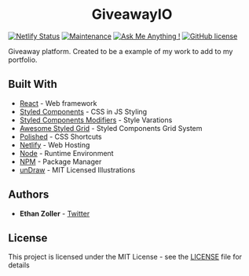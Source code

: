 <h1 align="center">
  GiveawayIO
</h1>

[![Netlify Status](https://api.netlify.com/api/v1/badges/1f45ddfb-b4b2-4474-9127-1de5f28d1ba1/deploy-status)](https://app.netlify.com/sites/giveawayio/deploys)
[![Maintenance](https://img.shields.io/badge/Maintained%3F-yes-green.svg)](https://GitHub.com/Naereen/StrapDown.js/graphs/commit-activity)
[![Ask Me Anything !](https://img.shields.io/badge/Ask%20me-anything-1abc9c.svg)](https://GitHub.com/Naereen/ama)
[![GitHub license](https://img.shields.io/github/license/Naereen/StrapDown.js.svg)](https://github.com/ezolla/GiveawayIO/blob/master/LICENSE)

Giveaway platform. Created to be a example of my work to add to my portfolio.

## Built With

* [React](https://reactjs.org/) - Web framework
* [Styled Components](https://www.styled-components.com/) - CSS in JS Styling
* [Styled Components Modifiers](https://github.com/Decisiv/styled-components-modifiers) - Style Varations
* [Awesome Styled Grid](https://awesome-styled-grid.netlify.com/) - Styled Components Grid System
* [Polished](https://polished.js.org/) - CSS Shortcuts
* [Netlify](https://www.netlify.com/) - Web Hosting
* [Node](https://nodejs.org/en/) - Runtime Environment
* [NPM](https://www.npmjs.com/) - Package Manager
* [unDraw](https://undraw.co/) - MIT Licensed Illustrations

## Authors

* **Ethan Zoller** - [Twitter](https://twitter.com/learningszn)

## License

This project is licensed under the MIT License - see the [LICENSE](LICENSE) file for details
